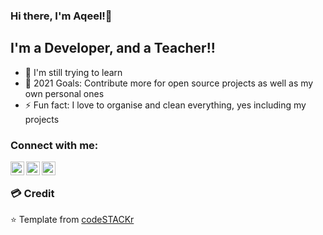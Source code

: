 ### Hi there, I'm Aqeel!👋

## I'm a Developer, and a Teacher!!

- 🌱 I'm still trying to learn
- 🥅 2021 Goals: Contribute more for open source projects as well as my own personal ones 
- ⚡ Fun fact: I love to organise and clean everything, yes including my projects

### Connect with me:

[<img align="left" alt="codeSTACKr | Twitter" width="22px" src="https://cdn.jsdelivr.net/npm/simple-icons@v3/icons/twitter.svg" />][twitter]
[<img align="left" alt="codeSTACKr | LinkedIn" width="22px" src="https://cdn.jsdelivr.net/npm/simple-icons@v3/icons/linkedin.svg" />][linkedin]
[<img align="left" alt="codeSTACKr | Instagram" width="22px" src="https://cdn.jsdelivr.net/npm/simple-icons@v3/icons/instagram.svg" />][instagram]

<br />


[twitter]: https://twitter.com/aqeelahlam
[instagram]: https://instagram.com/aqeelahlam
[linkedin]: https://linkedin.com/in/aqeelahlam

### 💳 Credit
⭐️ Template from [codeSTACKr](https://github.com/codeSTACKr)<br>
